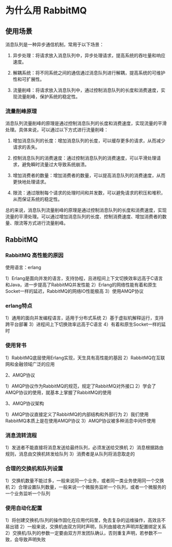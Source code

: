 # 为什么用 RabbitMQ

## 使用场景

消息队列是一种异步通信机制，常用于以下场景：

1. 异步处理：将请求放入消息队列中，异步处理请求，提高系统的吞吐量和响应速度。

2. 解耦系统：将不同系统之间的通信通过消息队列进行解耦，提高系统的可维护性和可扩展性。

3. 流量削峰：将请求放入消息队列中，通过控制消息队列的长度和消费速度，实现流量削峰，保护系统的稳定性。

### 流量削峰原理

消息队列流量削峰的原理是通过控制消息队列的长度和消费速度，实现流量的平滑处理。具体来说，可以通过以下方式进行流量削峰：

1. 增加消息队列的长度：增加消息队列的长度，可以缓存更多的请求，从而减少请求的丢失。

2. 控制消息队列的消费速度：通过控制消息队列的消费速度，可以平滑处理请求，避免瞬时流量过大导致系统崩溃。

3. 增加消费者的数量：增加消费者的数量，可以提高消息队列的消费速度，从而更快地处理请求。

4. 限流：通过限制每个请求的处理时间和并发数，可以避免请求的积压和堆积，从而保证系统的稳定性。

总的来说，消息队列流量削峰的原理是通过控制消息队列的长度和消费速度，实现流量的平滑处理。可以通过增加消息队列的长度、控制消费速度、增加消费者的数量、限流等方式进行流量削峰。

## RabbitMQ

### RabbitMQ 高性能的原因

使用语言：erlang

1）Erlang是面向并发的语言，支持协程，且进程间上下文切换效率远高于C语言和Java，进一步提高了RabbitMQ并发性能
2）Erlang的网络性能有着和原生Socket一样的延迟，RabbitMQ的网络IO性能极高
3）使用AMQP协议

### erlang特点

1）通用的面向并发编程语言，适用于分布式系统
2）基于虚拟机解释运行，支持跨平台部署
3）进程间上下切换效率远高于C语言
4）有着和原生Socket一样的延时

### 使用背书
1）RabbitMQ底层使用Erlang实现，天生具有高性能的基因
2）RabbitMQ在互联网和金融领域广泛的应用

2、AMQP协议

1）AMQP协议作为RabbitMQ的规范，规定了RabbitMQ对外接口
2）学会了AMQP协议的使用，就基本上掌握了RabbitMQ的使用

3、AMQP协议架构

1）AMQP协议直接定义了RabbitMQ的内部结构和外部行为
2）我们使用RabbitMQ本质上是在使用AMQP协议
3）AMQP协议被多种消息中间件使用

### 消息流转流程
1）发送者不能直接将消息发送给最终队列，必须发送给交换机
2）消息根据路由规则，消息由交换机转发给队列
3）消费者是从队列将消息取走的

### 合理的交换机和队列设置
1）交换机数量不能过多，一般来说同一个业务，或者同一类业务使用同一个交换机
2）合理设置队列数量，一般来说一个微服务监听一个队列，或者一个微服务的一个业务监听一个队列

### 使用自动化配置

1）将创建交换机/队列的操作固化在应用代码里，免去复杂的运维操作，高效且不易出错
2）一般来说，交换机由双方同时声明，队列由接收方声明并配置绑定关系
2）交换机/队列的参数一定要由双方开发团队确认，否则重复声明，若参数不一致，会导致声明失败